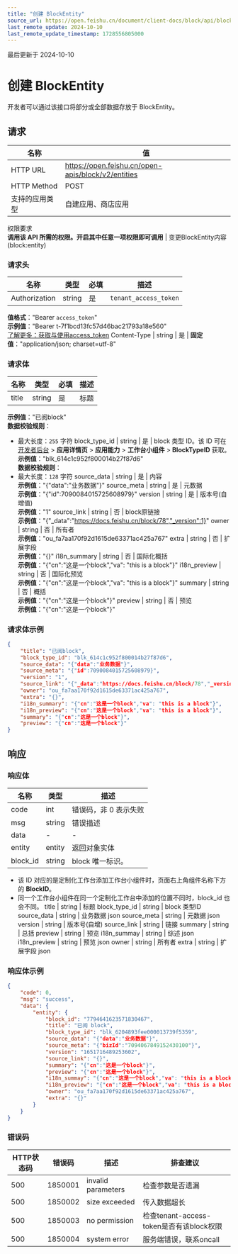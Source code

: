 ```yaml
---
title: "创建 BlockEntity"
source_url: https://open.feishu.cn/document/client-docs/block/api/block-v2/create
last_remote_update: 2024-10-10
last_remote_update_timestamp: 1728556805000
---
```

最后更新于 2024-10-10

# 创建 BlockEntity

开发者可以通过该接口将部分或全部数据存放于 BlockEntity。

## 请求
名称 | 值
---|---
HTTP URL | https://open.feishu.cn/open-apis/block/v2/entities
HTTP Method | POST
支持的应用类型 | 自建应用、商店应用
权限要求  
            **调用该 API 所需的权限。开启其中任意一项权限即可调用** | 变更BlockEntity内容(block:entity)

### 请求头

名称 | 类型 | 必填 | 描述
--- | --- | --- | ---
Authorization | string | 是 | `tenant_access_token`  
**值格式**："Bearer `access_token`"  
**示例值**："Bearer t-7f1bcd13fc57d46bac21793a18e560"  
[了解更多：获取与使用access_token](https://open.feishu.cn/document/ukTMukTMukTM/uMTNz4yM1MjLzUzM)
Content-Type | string | 是 | **固定值**："application/json; charset=utf-8"

### 请求体

名称 | 类型 | 必填 | 描述
--- | --- | --- | ---
title | string | 是 | 标题  
**示例值**："已阅block"  
**数据校验规则**：  
- 最大长度：`255` 字符
block_type_id | string | 是 | block 类型 ID。该 ID 可在 [开发者后台](https://open.feishu.cn/app) > **应用详情页** > **应用能力** > **工作台小组件** > **BlockTypeID** 获取。  
**示例值**："blk_614c1c952f800014b27f87d6"  
**数据校验规则**：  
- 最大长度：`128` 字符
source_data | string | 是 | 内容  
**示例值**："{"data":"业务数据"}"
source_meta | string | 是 | 元数据  
**示例值**："{"id":7090084015725608979}"
version | string | 是 | 版本号(自增值)  
**示例值**："1"
source_link | string | 否 | block原链接  
**示例值**："{"_data":"https://docs.feishu.cn/block/78","_version":1}"
owner | string | 否 | 所有者  
**示例值**："ou_fa7aa170f92d1615de63371ac425a767"
extra | string | 否 | 扩展字段  
**示例值**："{}"
i18n_summary | string | 否 | 国际化概括  
**示例值**："{"cn":"这是一个block","va": "this is a block"}"
i18n_preview | string | 否 | 国际化预览  
**示例值**："{"cn":"这是一个block","va": "this is a block"}"
summary | string | 否 | 概括  
**示例值**："{"cn":"这是一个block"}"
preview | string | 否 | 预览  
**示例值**："{"cn":"这是一个block"}"

### 请求体示例
```json
{
    "title": "已阅block",
    "block_type_id": "blk_614c1c952f800014b27f87d6",
    "source_data": "{"data":"业务数据"}",
    "source_meta": "{"id":7090084015725608979}",
    "version": "1",
    "source_link": "{"_data":"https://docs.feishu.cn/block/78","_version":1}",
    "owner": "ou_fa7aa170f92d1615de63371ac425a767",
    "extra": "{}",
    "i18n_summary": "{"cn":"这是一个block","va": "this is a block"}",
    "i18n_preview": "{"cn":"这是一个block","va": "this is a block"}",
    "summary": "{"cn":"这是一个block"}",
    "preview": "{"cn":"这是一个block"}"
}
```

## 响应

### 响应体

名称 | 类型 | 描述
--- | --- | ---
code | int | 错误码，非 0 表示失败
msg | string | 错误描述
data | \- | \-
entity | entity | 返回对象实体
block_id | string | block 唯一标识。  
- 该 ID 对应的是定制化工作台添加工作台小组件时，页面右上角组件名称下方的 **BlockID**。  
- 同一个工作台小组件在同一个定制化工作台中添加的位置不同时，block_id 也会不同。
title | string | 标题
block_type_id | string | block 类型ID
source_data | string | 业务数据 json
source_meta | string | 元数据 json
version | string | 版本号(自增)
source_link | string | 链接
summary | string | 总括
preview | string | 预览
i18n_summay | string | 综述 json
i18n_preview | string | 预览 json
owner | string | 所有者
extra | string | 扩展字段 json

### 响应体示例
```json
{
    "code": 0,
    "msg": "success",
    "data": {
        "entity": {
            "block_id": "7794641623571830467",
            "title": "已阅 block",
            "block_type_id": "blk_6204893fee000013739f5359",
            "source_data": "{"data":"业务数据"}",
            "source_meta": "{"bizId":"7094067849152430100"}",
            "version": "1651716489253602",
            "source_link": "{}",
            "summary": "{"cn":"这是一个block"}",
            "preview": "{"cn":"这是一个block"}",
            "i18n_summay": "{"cn":"这是一个block","va": "this is a block"}",
            "i18n_preview": "{"cn":"这是一个block","va": "this is a block"}",
            "owner": "ou_fa7aa170f92d1615de63371ac425a767",
            "extra": "{}"
        }
    }
}
```

### 错误码

HTTP状态码 | 错误码 | 描述 | 排查建议
--- | --- | --- | ---
500 | 1850001 | invalid parameters | 检查参数是否遗漏
500 | 1850002 | size exceeded | 传入数据超长
500 | 1850003 | no permission | 检查tenant-access-token是否有该block权限
500 | 1850004 | system error | 服务端错误，联系oncall
